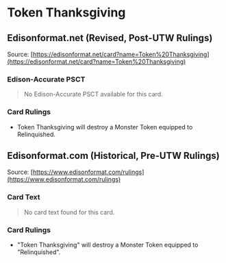 # Token Thanksgiving

## Edisonformat.net (Revised, Post-UTW Rulings)

Source: [https://edisonformat.net/card?name=Token%20Thanksgiving](https://edisonformat.net/card?name=Token%20Thanksgiving)

### Edison-Accurate PSCT

> No Edison-Accurate PSCT available for this card.

### Card Rulings

*   Token Thanksgiving will destroy a Monster Token equipped to Relinquished.


## Edisonformat.com (Historical, Pre-UTW Rulings)

Source: [https://www.edisonformat.com/rulings](https://www.edisonformat.com/rulings)

### Card Text

> No card text found for this card.

### Card Rulings

*   "Token Thanksgiving" will destroy a Monster Token equipped to "Relinquished".


